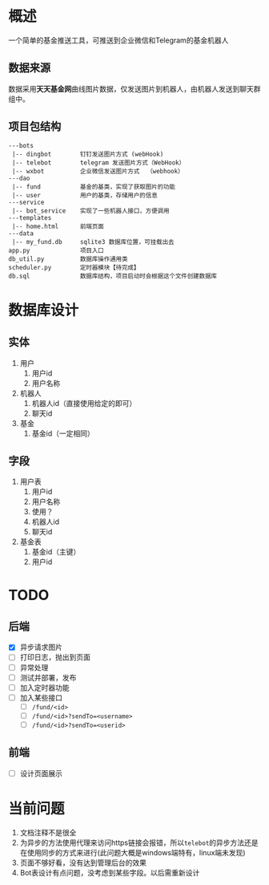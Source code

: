 # 概述
一个简单的基金推送工具，可推送到企业微信和Telegram的基金机器人

## 数据来源
数据采用**天天基金网**曲线图片数据，仅发送图片到机器人，由机器人发送到聊天群组中。

## 项目包结构
```
---bots
 |-- dingbot        钉钉发送图片方式 (webHook)
 |-- telebot        telegram 发送图片方式（WebHook）
 |-- wxbot          企业微信发送图片方式  （webhook）
---dao
 |-- fund           基金的基类，实现了获取图片的功能
 |-- user           用户的基类，存储用户的信息
---service
 |-- bot_service    实现了一些机器人接口，方便调用
---templates
 |-- home.html      前端页面
---data
 |-- my_fund.db     sqlite3 数据库位置，可挂载出去
app.py              项目入口
db_util.py          数据库操作通用类
scheduler.py        定时器模块【待完成】
db.sql              数据库结构，项目启动时会根据这个文件创建数据库
```

# 数据库设计
## 实体
1. 用户
   1. 用户id
   2. 用户名称
2. 机器人
   1. 机器人id（直接使用给定的即可）
   2. 聊天id
3. 基金
   1. 基金id（一定相同）

## 字段
1. 用户表
   1. 用户id
   2. 用户名称
   3. 使用？
   4. 机器人id
   5. 聊天id
2. 基金表
   1. 基金id（主键）
   2. 用户id

# TODO
## 后端
- [x] 异步请求图片
- [ ] 打印日志，抛出到页面
- [ ] 异常处理
- [ ] 测试并部署，发布
- [ ] 加入定时器功能
- [ ] 加入某些接口
  - [ ] `/fund/<id>`
  - [ ] `/fund/<id>?sendTo=<username>`
  - [ ] `/fund/<id>?sendTo=<userid>`

## 前端
- [ ] 设计页面展示

# 当前问题
1. 文档注释不是很全
2. 为异步的方法使用代理来访问https链接会报错，所以`telebot`的异步方法还是在使用同步的方式来进行(此问题大概是windows端特有，linux端未发现)
3. 页面不够好看，没有达到管理后台的效果
4. Bot表设计有点问题，没考虑到某些字段。以后需重新设计
